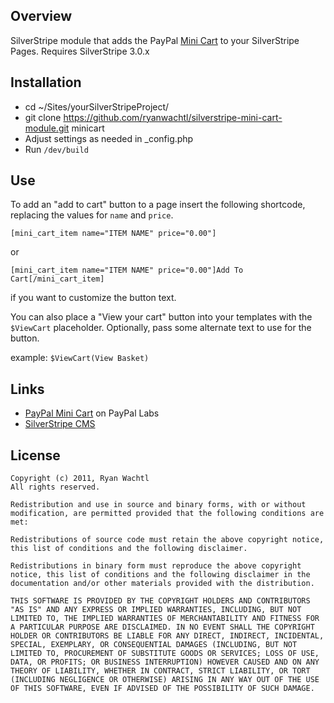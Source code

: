 ## Overview

 SilverStripe module that adds the PayPal [Mini Cart](https://github.com/jeffharrell/MiniCart) to your SilverStripe Pages. Requires SilverStripe 3.0.x

## Installation ##

 * cd ~/Sites/yourSilverStripeProject/
 * git clone https://github.com/ryanwachtl/silverstripe-mini-cart-module.git minicart
 * Adjust settings as needed in _config.php
 * Run `/dev/build`

## Use ##

 To add an "add to cart" button to a page insert the following shortcode, replacing the values for `name` and `price`.

 `[mini_cart_item name="ITEM NAME" price="0.00"]`

 or

 `[mini_cart_item name="ITEM NAME" price="0.00"]Add To Cart[/mini_cart_item]`

 if you want to customize the button text.

 You can also place a "View your cart" button into your templates with the `$ViewCart` placeholder. Optionally, pass some alternate text to use for the button. 

 example: `$ViewCart(View Basket)`

## Links ##

 * [PayPal Mini Cart](https://minicart.paypal-labs.com/) on PayPal Labs
 * [SilverStripe CMS](http://www.silverstripe.org/)

## License ##

	Copyright (c) 2011, Ryan Wachtl
	All rights reserved.

	Redistribution and use in source and binary forms, with or without modification, are permitted provided that the following conditions are met:

	Redistributions of source code must retain the above copyright notice, this list of conditions and the following disclaimer.
	
	Redistributions in binary form must reproduce the above copyright notice, this list of conditions and the following disclaimer in the documentation and/or other materials provided with the distribution.
	
	THIS SOFTWARE IS PROVIDED BY THE COPYRIGHT HOLDERS AND CONTRIBUTORS "AS IS" AND ANY EXPRESS OR IMPLIED WARRANTIES, INCLUDING, BUT NOT LIMITED TO, THE IMPLIED WARRANTIES OF MERCHANTABILITY AND FITNESS FOR A PARTICULAR PURPOSE ARE DISCLAIMED. IN NO EVENT SHALL THE COPYRIGHT HOLDER OR CONTRIBUTORS BE LIABLE FOR ANY DIRECT, INDIRECT, INCIDENTAL, SPECIAL, EXEMPLARY, OR CONSEQUENTIAL DAMAGES (INCLUDING, BUT NOT LIMITED TO, PROCUREMENT OF SUBSTITUTE GOODS OR SERVICES; LOSS OF USE, DATA, OR PROFITS; OR BUSINESS INTERRUPTION) HOWEVER CAUSED AND ON ANY THEORY OF LIABILITY, WHETHER IN CONTRACT, STRICT LIABILITY, OR TORT (INCLUDING NEGLIGENCE OR OTHERWISE) ARISING IN ANY WAY OUT OF THE USE OF THIS SOFTWARE, EVEN IF ADVISED OF THE POSSIBILITY OF SUCH DAMAGE.